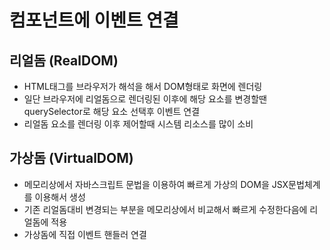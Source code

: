 # 컴포넌트에 이벤트 연결

## 리얼돔 (RealDOM)

- HTML태그를 브라우저가 해석을 해서 DOM형태로 화면에 렌더링
- 일단 브라우저에 리얼돔으로 렌더링된 이후에 해당 요소를 변경할땐 querySelector로 해당 요소 선택후 이벤트 연결
- 리얼돔 요소를 렌더링 이후 제어할때 시스템 리소스를 많이 소비

## 가상돔 (VirtualDOM)

- 메모리상에서 자바스크립트 문법을 이용하여 빠르게 가상의 DOM을 JSX문법체계를 이용해서 생성
- 기존 리얼돔대비 변경되는 부분을 메모리상에서 비교해서 빠르게 수정한다음에 리얼돔에 적용
- 가상돔에 직접 이벤트 핸들러 연결
